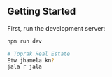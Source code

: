 ## Getting Started

First, run the development server:

```bash
npm run dev

# Toprak Real Estate
Etw jhamela kn?
jala r jala
```
